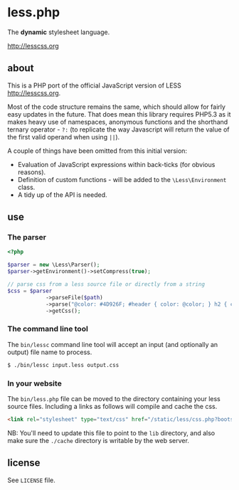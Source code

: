 less.php
========

The **dynamic** stylesheet language.

<http://lesscss.org>

about
-----

This is a PHP port of the official JavaScript version of LESS <http://lesscss.org>.

Most of the code structure remains the same, which should allow for fairly easy updates in the future. That does
mean this library requires PHP5.3 as it makes heavy use of namespaces, anonymous functions and the shorthand ternary
operator - `?:` (to replicate the way Javascript will return the value of the first valid operand when using  `||`).

A couple of things have been omitted from this initial version:

- Evaluation of JavaScript expressions within back-ticks (for obvious reasons).
- Definition of custom functions - will be added to the `\Less\Environment` class.
- A tidy up of the API is needed.

use
---

### The parser

```php
<?php

$parser = new \Less\Parser();
$parser->getEnvironment()->setCompress(true);

// parse css from a less source file or directly from a string
$css = $parser
            ->parseFile($path)
            ->parse("@color: #4D926F; #header { color: @color; } h2 { color: @color; }")
            ->getCss();
```

### The command line tool

The `bin/lessc` command line tool will accept an input (and optionally an output) file name to process.

```bash
$ ./bin/lessc input.less output.css
```

### In your website

The `bin/less.php` file can be moved to the directory containing your less source files. Including a links as follows
will compile and cache the css.

```html
<link rel="stylesheet" type="text/css" href="/static/less/css.php?bootstrap.less" />
```

NB: You'll need to update this file to point to the `lib` directory, and also make sure the `./cache` directory is
writable by the web server.

license
-------

See `LICENSE` file.
